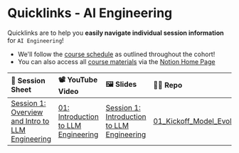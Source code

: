 # Quicklinks - AI Engineering

Quicklinks are to help you **easily navigate individual session information** for `AI Engineering`!  

- We'll follow the [course schedule]() as outlined throughout the cohort!
- You can also access all [course materials]() via the [Notion Home Page]()

| 📰 Session Sheet | 📽️ YouTube Video  | 🖼️ Slides      | 👨‍💻 Repo         |
|:-----------------|:-----------------|:-----------------|:-----------------|
 | [Session 1: Overview and Intro to LLM Engineering](https://www.notion.so/Session-1-Overview-and-Intro-to-LLM-Engineering-1a7cd547af3d80149a20d822bd0a9280) | [01: Introduction to LLM Engineering](https://www.youtube.com/watch?v=xgcPRrq6NBw&ab_channel=AIMakerspace) |  [Session 1: Introduction to LLM Engineering](https://www.canva.com/design/DAGWfLzJLjU/q_swsY0ng_NRpXA-ckn26Q/view?utm_content=DAGWfLzJLjU&utm_campaign=designshare&utm_medium=link2&utm_source=uniquelinks&utlId=hea55fde063) | [01_Kickoff_Model_Evolution](https://github.com/AI-Maker-Space/LLM-Engineering-Foundations-to-SLMs-Open-Source/tree/main/01_Kickoff_Model_Evolution)
